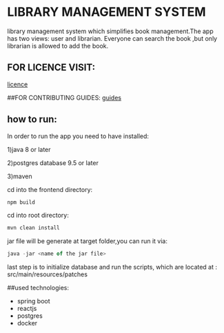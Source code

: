 # LIBRARY MANAGEMENT SYSTEM

library management system which simplifies book management.The app has two views: user and librarian.
Everyone can search the book ,but only librarian is allowed to add the book.

## FOR LICENCE  VISIT:
[licence](https://github.com/sparrowV/library_management_system/blob/master/LICENCE)

##FOR CONTRIBUTING GUIDES:
[guides](https://github.com/sparrowV/library_management_system/blob/master/CONTRIBUTING.md)


## how to run:
In order to run the app you need to have installed:

1)java 8 or later 

2)postgres database 9.5 or later

3)maven

cd into the frontend directory:
```javaScript
npm build
```
cd into root directory:
```javaScript
mvn clean install
```
jar file will be generate at target folder,you can run it via:
```javaScript
java -jar <name of the jar file>
```

last step is to initialize database and run the scripts,
which are located at : src/main/resources/patches

##used technologies:
* spring boot
* reactjs
* postgres
* docker





